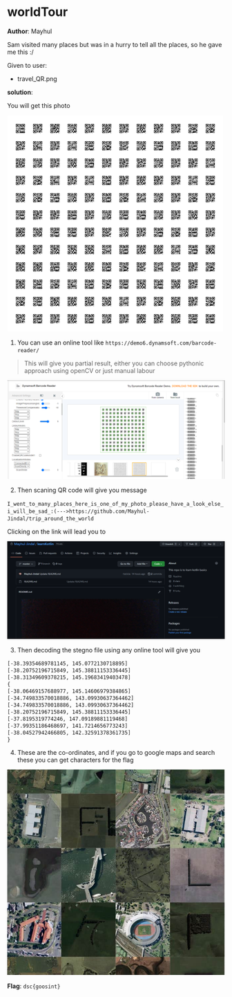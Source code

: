 # worldTour 

**Author**: Mayhul

Sam visited many places but was in a hurry to tell all the places, so he gave me this :/

Given to user:
- travel_QR.png

**solution**:

You will get this photo

![](../dist/travel_QR.png)

1. You can use an online tool like `https://demo6.dynamsoft.com/barcode-reader/`
> This will give you partial result, either you can choose pythonic approach using openCV or just manual labour

![](./static/Screenshot%202022-07-03%20034549.png)

2. Then scaning QR code will give you message

`I_went_to_many_places_here_is_one_of_my_photo_please_have_a_look_else_i_will_be_sad_:(--->https://github.com/Mayhul-Jindal/trip_around_the_world`

Clicking on the link will lead you to

![](./static/Screenshot%202022-06-27%20185503.png)

3. Then decoding the stegno file using any online tool will give you

```
[-38.39354689781145, 145.0772130718895]
[-38.20752196715849, 145.38811153336445]
[-38.31349609378215, 145.19683419403478]
{
[-38.06469157688977, 145.14606979384865]
[-34.749833570018886, 143.09930637364462]
[-34.749833570018886, 143.09930637364462]
[-38.20752196715849, 145.38811153336445]
[-37.8195319774246, 147.09189881119468]
[-37.99351186468697, 141.7214656773243]
[-38.04527942466805, 142.32591378361735]
}
```

4. These are the co-ordinates, and if you go to google maps and search these you can get characters for the flag

![](./static/Screenshot%202022-06-27%20184802.png)

**Flag**: `dsc{goosint}`
